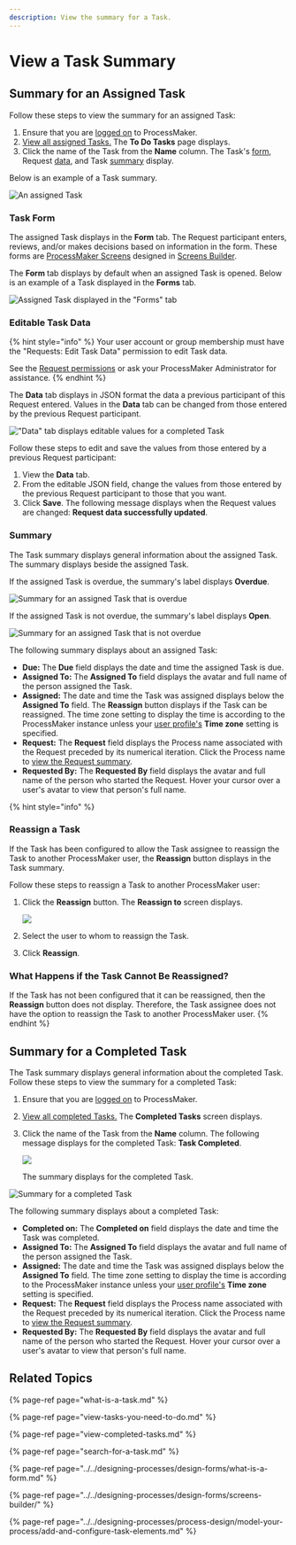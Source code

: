 ```yaml
---
description: View the summary for a Task.
---
```


# View a Task Summary

## Summary for an Assigned Task

Follow these steps to view the summary for an assigned Task:

1. Ensure that you are [logged on](../log-in.md#log-on) to ProcessMaker.
2. [View all assigned Tasks.](view-tasks-you-need-to-do.md#view-your-assigned-tasks) The **To Do Tasks** page displays.
3. Click the name of the Task from the **Name** column. The Task's [form](view-a-task-summary.md#form), Request [data](view-a-task-summary.md#data), and Task [summary](view-a-task-summary.md#summary) display.

Below is an example of a Task summary.

![An assigned Task](../../.gitbook/assets/assigned-to-do-task-summary-tasks.png)

### Task Form

The assigned Task displays in the **Form** tab. The Request participant enters, reviews, and/or makes decisions based on information in the form. These forms are [ProcessMaker Screens](../../designing-processes/design-forms/what-is-a-form.md) designed in [Screens Builder](../../designing-processes/design-forms/screens-builder/).

The **Form** tab displays by default when an assigned Task is opened. Below is an example of a Task displayed in the **Forms** tab.

![Assigned Task displayed in the &quot;Forms&quot; tab](../../.gitbook/assets/forms-tab-assigned-to-do-summary-tasks.png)

### Editable Task Data

{% hint style="info" %}
Your user account or group membership must have the "Requests: Edit Task Data" permission to edit Task data.

See the [Request permissions](../../processmaker-administration/permission-descriptions-for-users-and-groups.md#requests) or ask your ProcessMaker Administrator for assistance.
{% endhint %}

The **Data** tab displays in JSON format the data a previous participant of this Request entered. Values in the **Data** tab can be changed from those entered by the previous Request participant.

![&quot;Data&quot; tab displays editable values for a completed Task](../../.gitbook/assets/data-tab-completed-task-tasks.png)

Follow these steps to edit and save the values from those entered by a previous Request participant:

1. View the **Data** tab.
2. From the editable JSON field, change the values from those entered by the previous Request participant to those that you want.
3. Click **Save**. The following message displays when the Request values are changed: **Request data successfully updated**.

### Summary

The Task summary displays general information about the assigned Task. The summary displays beside the assigned Task.

If the assigned Task is overdue, the summary's label displays **Overdue**.

![Summary for an assigned Task that is overdue](../../.gitbook/assets/assigned-to-do-summary-active-overdue-tasks.png)

If the assigned Task is not overdue, the summary's label displays **Open**.

![Summary for an assigned Task that is not overdue](../../.gitbook/assets/assigned-to-do-summary-active-open-tasks.png)

The following summary displays about an assigned Task:

* **Due:** The **Due** field displays the date and time the assigned Task is due.
* **Assigned To:** The **Assigned To** field displays the avatar and full name of the person assigned the Task.
* **Assigned:** The date and time the Task was assigned displays below the **Assigned To** field. The **Reassign** button displays if the Task can be reassigned. The time zone setting to display the time is according to the ProcessMaker instance unless your [user profile's](../profile-settings.md#change-your-profile-settings) **Time zone** setting is specified.
* **Request:** The **Request** field displays the Process name associated with the Request preceded by its numerical iteration. Click the Process name to [view the Request summary](../requests/request-details/).
* **Requested By:** The **Requested By** field displays the avatar and full name of the person who started the Request. Hover your cursor over a user's avatar to view that person's full name.

{% hint style="info" %}
### Reassign a Task

If the Task has been configured to allow the Task assignee to reassign the Task to another ProcessMaker user, the **Reassign** button displays in the Task summary.

Follow these steps to reassign a Task to another ProcessMaker user:

1. Click the **Reassign** button. The **Reassign to** screen displays.  

   ![](../../.gitbook/assets/reassign-to-screen-task-summary-tasks.png)

2. Select the user to whom to reassign the Task.
3. Click **Reassign**.

### What Happens if the Task Cannot Be Reassigned?

If the Task has not been configured that it can be reassigned, then the **Reassign** button does not display. Therefore, the Task assignee does not have the option to reassign the Task to another ProcessMaker user.
{% endhint %}

## Summary for a Completed Task

The Task summary displays general information about the completed Task. Follow these steps to view the summary for a completed Task:

1. Ensure that you are [logged on](../log-in.md#log-on) to ProcessMaker.
2. [View all completed Tasks.](view-completed-tasks.md#view-completed-tasks) The **Completed Tasks** screen displays.
3. Click the name of the Task from the **Name** column. The following message displays for the completed Task: **Task Completed**.  

   ![](../../.gitbook/assets/task-completed-message-tasks.png)

   The summary displays for the completed Task.

![Summary for a completed Task](../../.gitbook/assets/completed-task-information-tasks.png)

The following summary displays about a completed Task:

* **Completed on:** The **Completed on** field displays the date and time the Task was completed.
* **Assigned To:** The **Assigned To** field displays the avatar and full name of the person assigned the Task.
* **Assigned:** The date and time the Task was assigned displays below the **Assigned To** field. The time zone setting to display the time is according to the ProcessMaker instance unless your [user profile's](../profile-settings.md#change-your-profile-settings) **Time zone** setting is specified.
* **Request:** The **Request** field displays the Process name associated with the Request preceded by its numerical iteration. Click the Process name to [view the Request summary](../requests/request-details/).
* **Requested By:** The **Requested By** field displays the avatar and full name of the person who started the Request. Hover your cursor over a user's avatar to view that person's full name.

## Related Topics

{% page-ref page="what-is-a-task.md" %}

{% page-ref page="view-tasks-you-need-to-do.md" %}

{% page-ref page="view-completed-tasks.md" %}

{% page-ref page="search-for-a-task.md" %}

{% page-ref page="../../designing-processes/design-forms/what-is-a-form.md" %}

{% page-ref page="../../designing-processes/design-forms/screens-builder/" %}

{% page-ref page="../../designing-processes/process-design/model-your-process/add-and-configure-task-elements.md" %}

